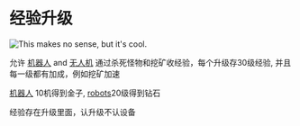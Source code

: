 # 经验升级

![This makes no sense, but it's cool.](oredict:oc:experienceUpgrade)

允许 [机器人](../block/robot.md) and [无人机](drone.md) 通过杀死怪物和挖矿收经验，每个升级存30级经验, 并且每一级都有加成，例如挖矿加速

[机器人](../block/robot.md) 10机得到金子, [robots](../block/robot.md)20级得到钻石

经验存在升级里面，认升级不认设备
